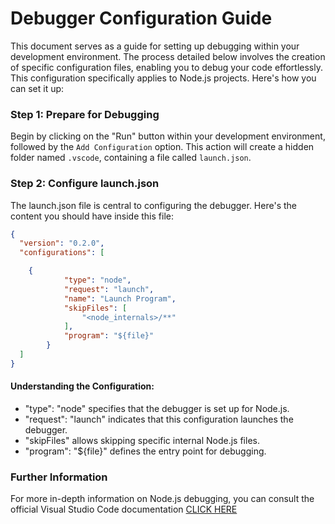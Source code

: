 # Debugger Configuration Guide

This document serves as a guide for setting up debugging within your development environment. The process detailed below involves the creation of specific configuration files, enabling you to debug your code effortlessly. This configuration specifically applies to Node.js projects. Here's how you can set it up:

### Step 1: Prepare for Debugging

Begin by clicking on the "Run" button within your development environment, followed by the `Add Configuration` option. This action will create a hidden folder named `.vscode`, containing a file called `launch.json`.

### Step 2: Configure launch.json

The launch.json file is central to configuring the debugger. Here's the content you should have inside this file:

```Json
{
  "version": "0.2.0",
  "configurations": [

    {
            "type": "node",
            "request": "launch",
            "name": "Launch Program",
            "skipFiles": [
                "<node_internals>/**"
            ],
            "program": "${file}"
        }
  ]
}

```

#### Understanding the Configuration:

- "type": "node" specifies that the debugger is set up for Node.js.
- "request": "launch" indicates that this configuration launches the debugger.
- "skipFiles" allows skipping specific internal Node.js files.
- "program": "${file}" defines the entry point for debugging.

### Further Information

For more in-depth information on Node.js debugging, you can consult the official Visual Studio Code documentation [CLICK HERE](https://code.visualstudio.com/docs/nodejs/nodejs-debugging)
